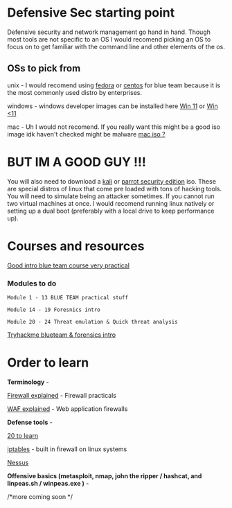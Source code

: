 # Defensive Sec starting point
Defensive security and network management go hand in hand. Though most tools are not specific to an OS I would recomend picking an OS to focus on to get familiar with the command line and other elements of the os. 
 
 ## OSs to pick from
 
 unix - I would recomend using [fedora](https://getfedora.org/) or [centos](https://www.centos.org/centos-linux/) for blue team because it is the most commonly used distro by enterprises. 
 
 windows - windows developer images can be installed here [Win 11](https://developer.microsoft.com/en-us/windows/downloads/virtual-machines/) or [Win <11](https://developer.microsoft.com/en-us/microsoft-edge/tools/vms/) 
 
 mac - Uh I would not recomend. If you really want this might be a good iso image idk haven't checked might be malware [mac iso ?](https://techsprobe.com/download-iso-file-of-macos-catalina-10-15-virtual-images/)
 
# BUT IM A GOOD GUY !!!
You will also need to download a [kali](https://www.kali.org/docs/virtualization/install-vmware-guest-vm/) or [parrot security edition](https://www.parrotsec.org/download/) iso. These are special distros of linux that come pre loaded with tons of hacking tools. You will need to simulate being an attacker sometimes. If you cannot run two virtual machines at once. I would recomend running linux natively or setting up a dual boot (preferably with a local drive to keep performance up). 

# Courses and resources

[Good intro blue team course very practical](https://www.blueteamsacademy.com/)
   ### Modules to do
    Module 1 - 13 BLUE TEAM practical stuff 
   
    Module 14 - 19 Foresnics intro 
   
    Module 20 - 24 Threat emulation & Quick threat analysis

[Tryhackme blueteam & forensics intro](https://tryhackme.com/path/outline/blueteam)

# Order to learn 

**Terminology** - 

[Firewall explained](https://www.giac.org/paper/gsec/3295/basic-firewall-configuration-advantage-basics-ids-characteristics-netscreen-firewalls/105440) - Firewall practicals

[WAF explained](https://www.giac.org/paper/gcia/6883/web-application-firewalls/117851) - Web application firewalls


**Defense tools** - 

[20 to learn](https://www.blueteamsacademy.com/top20/) 

[iptables](https://linux.die.net/man/8/iptables) - built in firewall on linux systems

[Nessus](https://www.tenable.com/products/nessus/nessus-essentials)


**Offensive basics (metasploit, nmap, john the ripper / hashcat, and linpeas.sh / winpeas.exe )** -

/*more coming soon */
